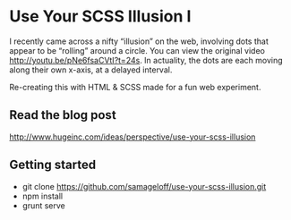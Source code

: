 # Use Your SCSS Illusion I

I recently came across a nifty “illusion” on the web, involving dots that appear to be “rolling” around a circle. You can view the original video http://youtu.be/pNe6fsaCVtI?t=24s. In actuality, the dots are each moving along their own x-axis, at a delayed interval.

Re-creating this with HTML & SCSS made for a fun web experiment.

## Read the blog post
http://www.hugeinc.com/ideas/perspective/use-your-scss-illusion

## Getting started
* git clone https://github.com/samageloff/use-your-scss-illusion.git
* npm install
* grunt serve